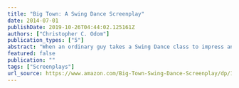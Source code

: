 ```yaml
---
title: "Big Town: A Swing Dance Screenplay"
date: 2014-07-01
publishDate: 2019-10-26T04:44:02.125161Z
authors: ["Christopher C. Odom"]
publication_types: ["5"]
abstract: "When an ordinary guy takes a Swing Dance class to impress an extraordinary girl, he becomes \"Big Town\" the flavor of the month and is forced to choose between the dancing or two girls. - \"It ain't what you do, it's the way that you do it.\"Benjamin Bradley moves from the Midwest to Los Angeles to make good in the big town.  During his first week in L.A., Ben meets a vixen (Fate) and shy girl (Destiny).  Begin the triangle.  Fate is a fantastic dancer in the underground scene, but a lame person.  Destiny is a great person, but a mediocre dancer. Who should he choose?Written by a Swing Dancer who once graced President Bill Clinton with the Lindyhop, BIG TOWN is a Romantic Comedy with the heart of STRICTLY BALLROOM and the flash of SATURDAY NIGHT FEVER.  Rather than being a story with dancing taking the backseat, BIG TOWN is a screenplay written by a dancer, for dancers, where the dancing is the focus, and the story evolves organically from the dancing."
featured: false
publication: ""
tags: ["Screenplays"]
url_source: https://www.amazon.com/Big-Town-Swing-Dance-Screenplay/dp/1438201265/ref=tmm_pap_swatch_0?_encoding=UTF8&qid=&sr=
---
```

